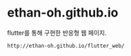 # ethan-oh.github.io

flutter를 통해 구현한 반응형 웹 페이지.

```url
http://ethan-oh.github.io/flutter_web/
```
